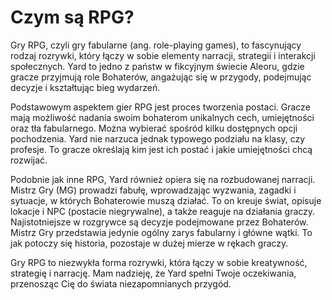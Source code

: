 # Czym są RPG?

Gry RPG, czyli gry fabularne (ang. role-playing games), to fascynujący rodzaj rozrywki, który łączy w sobie elementy narracji, strategii i interakcji społecznych. Yard to jedno z państw w fikcyjnym świecie Aleoru, gdzie gracze przyjmują role Bohaterów, angażując się w przygody, podejmując decyzje i kształtując bieg wydarzeń.

Podstawowym aspektem gier RPG jest proces tworzenia postaci. Gracze mają możliwość nadania swoim bohaterom unikalnych cech, umiejętności oraz tła fabularnego. Można wybierać spośród kilku dostępnych opcji pochodzenia. Yard nie narzuca jednak typowego podziału na klasy, czy profesje. To gracze określają kim jest ich postać i jakie umiejętności chcą rozwijać.

Podobnie jak inne RPG, Yard również opiera się na rozbudowanej narracji. Mistrz Gry (MG) prowadzi fabułę, wprowadzając wyzwania, zagadki i sytuacje, w których Bohaterowie muszą działać. To on kreuje świat, opisuje lokacje i NPC (postacie niegrywalne), a także reaguje na działania graczy. Najistotniejsze w rozgrywce są decyzje podejmowane przez Bohaterów. Mistrz Gry przedstawia jedynie ogólny zarys fabularny i główne wątki. To jak potoczy się historia, pozostaje w dużej mierze w rękach graczy.

Gry RPG to niezwykła forma rozrywki, która łączy w sobie kreatywność, strategię i narrację. Mam nadzieję, że Yard spełni Twoje oczekiwania, przenosząc Cię do świata niezapomnianych przygód.